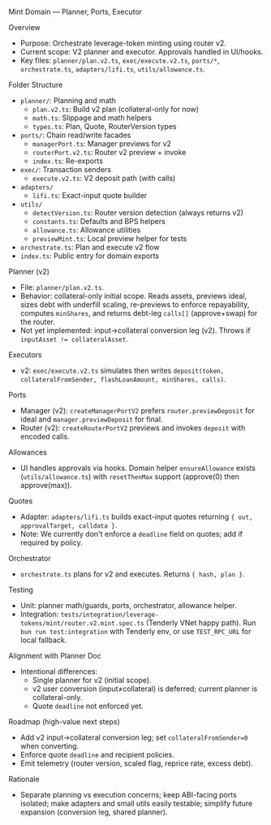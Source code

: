 Mint Domain — Planner, Ports, Executor

Overview
- Purpose: Orchestrate leverage-token minting using router v2.
- Current scope: V2 planner and executor. Approvals handled in UI/hooks.
- Key files: `planner/plan.v2.ts`, `exec/execute.v2.ts`, `ports/*`, `orchestrate.ts`, `adapters/lifi.ts`, `utils/allowance.ts`.

Folder Structure
- `planner/`: Planning and math
  - `plan.v2.ts`: Build v2 plan (collateral-only for now)
  - `math.ts`: Slippage and math helpers
  - `types.ts`: Plan, Quote, RouterVersion types
- `ports/`: Chain read/write facades
  - `managerPort.ts`: Manager previews for v2
  - `routerPort.v2.ts`: Router v2 preview + invoke
  - `index.ts`: Re-exports
- `exec/`: Transaction senders
  - `execute.v2.ts`: V2 deposit path (with calls)
- `adapters/`
  - `lifi.ts`: Exact-input quote builder
- `utils/`
  - `detectVersion.ts`: Router version detection (always returns v2)
  - `constants.ts`: Defaults and BPS helpers
  - `allowance.ts`: Allowance utilities
  - `previewMint.ts`: Local preview helper for tests
- `orchestrate.ts`: Plan and execute v2 flow
- `index.ts`: Public entry for domain exports

Planner (v2)
- File: `planner/plan.v2.ts`.
- Behavior: collateral-only initial scope. Reads assets, previews ideal, sizes debt with underfill scaling, re-previews to enforce repayability, computes `minShares`, and returns debt-leg `calls[]` (approve+swap) for the router.
- Not yet implemented: input→collateral conversion leg (v2). Throws if `inputAsset != collateralAsset`.

Executors
- v2: `exec/execute.v2.ts` simulates then writes `deposit(token, collateralFromSender, flashLoanAmount, minShares, calls)`.

Ports
- Manager (v2): `createManagerPortV2` prefers `router.previewDeposit` for ideal and `manager.previewDeposit` for final.
- Router (v2): `createRouterPortV2` previews and invokes `deposit` with encoded calls.

Allowances
- UI handles approvals via hooks. Domain helper `ensureAllowance` exists (`utils/allowance.ts`) with `resetThenMax` support (approve(0) then approve(max)).

Quotes
- Adapter: `adapters/lifi.ts` builds exact-input quotes returning `{ out, approvalTarget, calldata }`.
- Note: We currently don't enforce a `deadline` field on quotes; add if required by policy.

Orchestrator
- `orchestrate.ts` plans for v2 and executes. Returns `{ hash, plan }`.

Testing
- Unit: planner math/guards, ports, orchestrator, allowance helper.
- Integration: `tests/integration/leverage-tokens/mint/router.v2.mint.spec.ts` (Tenderly VNet happy path). Run `bun run test:integration` with Tenderly env, or use `TEST_RPC_URL` for local fallback.

Alignment with Planner Doc
- Intentional differences:
  - Single planner for v2 (initial scope).
  - v2 user conversion (input≠collateral) is deferred; current planner is collateral-only.
  - Quote `deadline` not enforced yet.

Roadmap (high-value next steps)
- Add v2 input→collateral conversion leg; set `collateralFromSender=0` when converting.
- Enforce quote `deadline` and recipient policies.
- Emit telemetry (router version, scaled flag, reprice rate, excess debt).

Rationale
- Separate planning vs execution concerns; keep ABI-facing ports isolated; make adapters and small utils easily testable; simplify future expansion (conversion leg, shared planner).